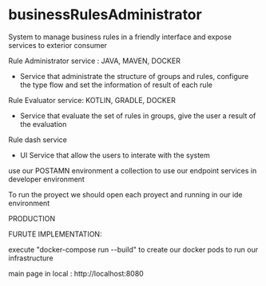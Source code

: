 # businessRulesAdministrator
System to manage business rules in a friendly interface and expose services to exterior consumer

Rule Administrator service :  JAVA, MAVEN, DOCKER
  * Service that administrate the structure of groups and rules, configure the type flow and set the information of result of each rule

Rule Evaluator service: KOTLIN, GRADLE, DOCKER
  * Service that evaluate the set of rules in groups, give the user a result of the evaluation

Rule dash service
  * UI Service that allow the users to interate with the system

use our POSTAMN environment a collection to use our endpoint services in developer environment




To run the proyect we should open each proyect and running in our ide environment


PRODUCTION

FURUTE IMPLEMENTATION:

execute "docker-compose run --build" to create our docker pods to run our infrastructure

main page in local : http://localhost:8080
